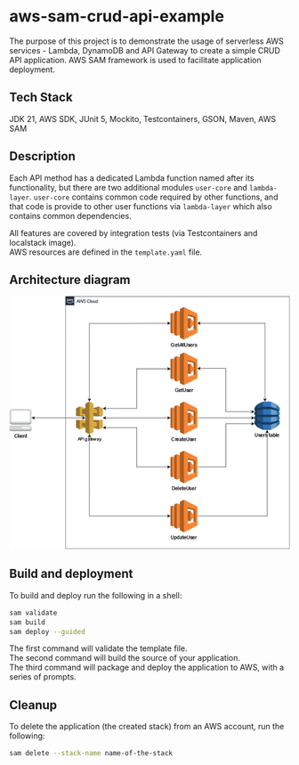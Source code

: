 # aws-sam-crud-api-example
The purpose of this project is to demonstrate the usage of serverless AWS services - Lambda, DynamoDB and API Gateway to create a simple CRUD API application.
AWS SAM framework is used to facilitate application deployment.

## Tech Stack
JDK 21, AWS SDK, JUnit 5, Mockito, Testcontainers, GSON, Maven, AWS SAM

## Description
Each API method has a dedicated Lambda function named after its functionality, but there are two additional modules `user-core` and `lambda-layer`.
`user-core` contains common code required by other functions, and that code is provide to other user functions via `lambda-layer` which also contains common dependencies.

All features are covered by integration tests (via Testcontainers and localstack image).  
AWS resources are defined in the `template.yaml` file.

## Architecture diagram

![Alt text](./resources/aws-diagram.png?raw=true)

## Build and deployment
To build and deploy run the following in a shell:

```bash
sam validate
sam build
sam deploy --guided
```
The first command will validate the template file.  
The second command will build the source of your application.  
The third command will package and deploy the application to AWS, with a series of prompts.

## Cleanup
To delete the application (the created stack) from an AWS account, run the following:

```bash
sam delete --stack-name name-of-the-stack
```
